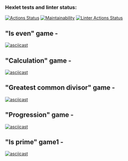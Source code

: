 ### Hexlet tests and linter status:
[![Actions Status](https://github.com/YuneYune/python-project-lvl1/workflows/hexlet-check/badge.svg)](https://github.com/YuneYune/python-project-lvl1/actions)
[![Maintainability](https://api.codeclimate.com/v1/badges/a99a88d28ad37a79dbf6/maintainability)](https://codeclimate.com/github/codeclimate/codeclimate/maintainability)
[![Linter Actions Status](https://github.com/YuneYune/python-project-lvl1/workflows/Linter/badge.svg)](https://github.com/YuneYune/python-project-lvl1/actions)
## "Is even" game - 
[![asciicast](https://asciinema.org/a/0kkG2dDcNPz6QIWV6ahUEIgRc.svg)](https://asciinema.org/a/0kkG2dDcNPz6QIWV6ahUEIgRc)
## "Calculation" game - 
[![asciicast](https://asciinema.org/a/o7Lf9ooJxaQW6eJgLRIPee5Il.svg)](https://asciinema.org/a/o7Lf9ooJxaQW6eJgLRIPee5Il)
## "Greatest common divisor" game - 
[![asciicast](https://asciinema.org/a/PBAwHEAlZcDcoolVU6SHeBLO9.svg)](https://asciinema.org/a/PBAwHEAlZcDcoolVU6SHeBLO9)
## "Progression" game - 
[![asciicast](https://asciinema.org/a/rqmQYVysiPhXcoZL0uSfAQwVk.svg)](https://asciinema.org/a/rqmQYVysiPhXcoZL0uSfAQwVk)
## "Is prime" game1 - 
[![asciicast](https://asciinema.org/a/y046rX8JjCCByoPTYrptYdYFw.svg)](https://asciinema.org/a/y046rX8JjCCByoPTYrptYdYFw)
